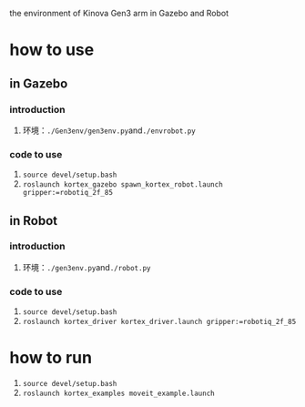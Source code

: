 the environment of Kinova Gen3 arm in Gazebo and Robot
# how to use
## in Gazebo
### introduction

1. 环境：`./Gen3env/gen3env.py`and`./envrobot.py`
### code to use

1. `source devel/setup.bash`
2. `roslaunch kortex_gazebo spawn_kortex_robot.launch gripper:=robotiq_2f_85`
## in Robot
### introduction

1. 环境：`./gen3env.py`and`./robot.py`
### code to use

1. `source devel/setup.bash`
2. `roslaunch kortex_driver kortex_driver.launch gripper:=robotiq_2f_85`
# how to run

1. `source devel/setup.bash`
2. `roslaunch kortex_examples moveit_example.launch`
